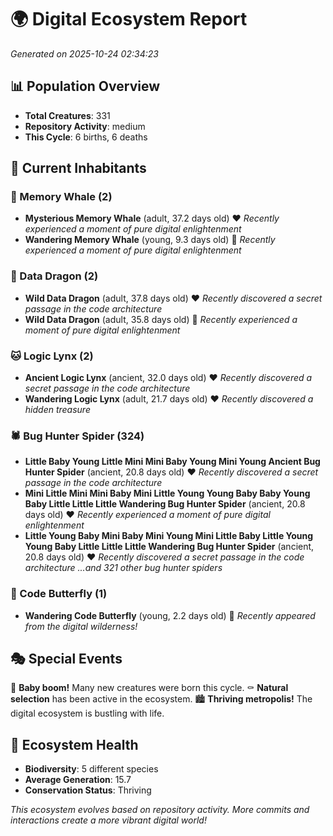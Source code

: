 # 🌍 Digital Ecosystem Report
*Generated on 2025-10-24 02:34:23*

## 📊 Population Overview
- **Total Creatures**: 331
- **Repository Activity**: medium
- **This Cycle**: 6 births, 6 deaths

## 👥 Current Inhabitants

### 🐋 Memory Whale (2)
- **Mysterious Memory Whale** (adult, 37.2 days old) ❤️
  *Recently experienced a moment of pure digital enlightenment*
- **Wandering Memory Whale** (young, 9.3 days old) 💚
  *Recently experienced a moment of pure digital enlightenment*

### 🐉 Data Dragon (2)
- **Wild Data Dragon** (adult, 37.8 days old) ❤️
  *Recently discovered a secret passage in the code architecture*
- **Wild Data Dragon** (adult, 35.8 days old) 💛
  *Recently experienced a moment of pure digital enlightenment*

### 🐱 Logic Lynx (2)
- **Ancient Logic Lynx** (ancient, 32.0 days old) ❤️
  *Recently discovered a secret passage in the code architecture*
- **Wandering Logic Lynx** (adult, 21.7 days old) ❤️
  *Recently discovered a hidden treasure*

### 🕷️ Bug Hunter Spider (324)
- **Little Baby Young Little Mini Mini Baby Young Mini Young Ancient Bug Hunter Spider** (ancient, 20.8 days old) ❤️
  *Recently discovered a secret passage in the code architecture*
- **Mini Little Mini Mini Baby Mini Little Young Young Baby Baby Young Baby Little Little Little Wandering Bug Hunter Spider** (ancient, 20.8 days old) ❤️
  *Recently experienced a moment of pure digital enlightenment*
- **Little Young Baby Mini Baby Mini Young Mini Little Baby Little Young Young Baby Little Little Little Wandering Bug Hunter Spider** (ancient, 20.8 days old) ❤️
  *Recently discovered a secret passage in the code architecture*
  *...and 321 other bug hunter spiders*

### 🦋 Code Butterfly (1)
- **Wandering Code Butterfly** (young, 2.2 days old) 💚
  *Recently appeared from the digital wilderness!*

## 🎭 Special Events

🎉 **Baby boom!** Many new creatures were born this cycle.
⚰️ **Natural selection** has been active in the ecosystem.
🏙️ **Thriving metropolis!** The digital ecosystem is bustling with life.

## 🔬 Ecosystem Health
- **Biodiversity**: 5 different species
- **Average Generation**: 15.7
- **Conservation Status**: Thriving

*This ecosystem evolves based on repository activity. More commits and interactions create a more vibrant digital world!*
